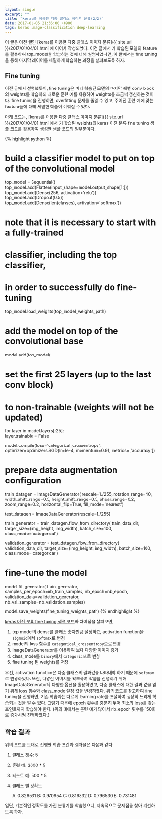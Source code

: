 ```yaml
---
layout: single
excerpt: ""
title: "keras를 이용한 다중 클래스 이미지 분류(2/2)"
date: 2017-01-05 21:36:00 +0900
tags: keras image-classification deep-learning
---
```


이 글은 이전 글인 [keras를 이용한 다중 클래스 이미지 분류]({{ site.url }}/2017/01/04/01.html)에 이어서 작성되었다. 이전 글에서 기 학습된 모델의 feature를 활용하여 top_model을 학습하는 것에 대해 설명하였다면, 이 글에서는 fine tuning을 통해 마지막 레이어를 세밀하게 학습하는 과정을 살펴보도록 하자.

## Fine tuning

이전 글에서 설명했듯이, fine tuning은 미리 학습된 모델의 마지막 레벨 conv block의 weights를 학습하되 새로운 훈련 예를 이용하여 weights를 조금씩 갱신하는 것이다. fine tuning을 진행하면, overfitting 문제를 줄일 수 있고, 주어진 훈련 예에 맞는 feature들에 대해 세밀한 학습이 이뤄질 수 있다.

아래 코드는, [keras를 이용한 다중 클래스 이미지 분류]({{ site.url }}/2017/01/04/01.html)에서 기 학습된 weights와 [keras 이진 분류 fine tuning 샘플 코드]를 활용하여 생성한 샘플 코드의 일부분이다.

{% highlight python %}
# build a classifier model to put on top of the convolutional model             
top_model = Sequential()                                                        
top_model.add(Flatten(input_shape=model.output_shape[1:]))                      
top_model.add(Dense(256, activation='relu'))                                    
top_model.add(Dropout(0.5))                                                     
top_model.add(Dense(len(classes), activation='softmax'))                        
                                                                                
# note that it is necessary to start with a fully-trained                       
# classifier, including the top classifier,                                     
# in order to successfully do fine-tuning                                       
top_model.load_weights(top_model_weights_path)                                  
                                                                                
# add the model on top of the convolutional base                                
model.add(top_model)                                                            
                                                                                
# set the first 25 layers (up to the last conv block)                           
# to non-trainable (weights will not be updated)                                
for layer in model.layers[:25]:                                                 
    layer.trainable = False     

model.compile(loss='categorical_crossentropy',
              optimizer=optimizers.SGD(lr=1e-4, momentum=0.9),
              metrics=['accuracy'])

# prepare data augmentation configuration
train_datagen = ImageDataGenerator(
        rescale=1./255,
        rotation_range=40,
        width_shift_range=0.3,
        height_shift_range=0.3,
        shear_range=0.2,
        zoom_range=0.2,
        horizontal_flip=True,
        fill_mode='nearest')

test_datagen = ImageDataGenerator(rescale=1./255)

train_generator = train_datagen.flow_from_directory(
        train_data_dir,
        target_size=(img_height, img_width),
        batch_size=100,
        class_mode='categorical')

validation_generator = test_datagen.flow_from_directory(
        validation_data_dir,
        target_size=(img_height, img_width),
        batch_size=100,
        class_mode='categorical')

# fine-tune the model
model.fit_generator(
        train_generator,
        samples_per_epoch=nb_train_samples,
        nb_epoch=nb_epoch,
        validation_data=validation_generator,
        nb_val_samples=nb_validation_samples)

model.save_weights(fine_tuning_weights_path)
{% endhighlight %}

[keras 이진 분류 fine tuning 샘플 코드]와 차이점을 살펴보면,

1. top model의 dense를 클래스 숫자만큼 설정하고, activation function을 `sigmoid`에서 `softmax`로 변경
1. model의 loss 함수를 `categorical_crossentropy`으로 변경
1. ImageDataGenerator를 이용하여 보다 다양한 이미지 증가 
1. class_mode를 `binary`에서 `categorical`로 변경
1. fine tuning 된 weights를 저장

우선, activation function은 다중 클래스의 결과값을 나타내야 하기 때문에 `softmax`로 변경하였다. 또한, 다양한 이미지를 확보하여 학습을 진행하기 위해 ImageDataGenerator의 다양한 옵션을 활용하였고, 다중 클래스에 대한 결과 값을 얻기 위해 loss 함수와 class_mode 설정 값을 변경하였다. 위의 코드를 참고하여 fine tuning을 진행하면, 기존 학습과는 다르게 learning rate를 조절하여 굉장히 느리게 학습되는 것을 알 수 있다. 그렇기 때문에 epoch 횟수를 충분히 두어 최소의 loss를 갖는 포인트까지 학습해야 한다. (위의 예에서는 훈련 예가 많아서 nb_epoch 횟수를 150회로 증가시켜 진행하였다.)

## 학습 결과

위의 코드를 토대로 진행한 학습 조건과 결과물은 다음과 같다.

1. 클래스 갯수: 5

1. 훈련 예: 2000 * 5

1. 테스트 예: 500 * 5

1. 클래스 별 정확도

    A: 0.826531
    B: 0.970954
    C: 0.816832
    D: 0.796530
    E: 0.731481

일단, 기본적인 정확도를 가진 분류기를 학습했으니, 지속적으로 문제점을 찾아 개선하도록 하자.

[keras 이진 분류 fine tuning 샘플 코드]: https://gist.github.com/fchollet/7eb39b44eb9e16e59632d25fb3119975
